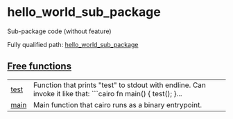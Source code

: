 # hello_world_sub_package

Sub-package code (without feature)

Fully qualified path: [hello_world_sub_package](./hello_world_sub_package.md)


## [Free functions](./hello_world_sub_package-free_functions.md)

| | |
|:---|:---|
| [test](./hello_world_sub_package-test.md) | Function that prints "test" to stdout with endline. Can invoke it like that:  ```cairo     fn main() {         test();     }... |
| [main](./hello_world_sub_package-main.md) | Main function that cairo runs as a binary entrypoint. |
